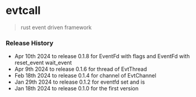# evtcall
> rust event driven framework 

### Release History
* Apr 10th 2024 to release 0.1.8 for EventFd with flags and EventFd with reset_event wait_event
* Apr 9th 2024 to release 0.1.6 for thread of EvtThread
* Feb 18th 2024 to release 0.1.4 for channel of EvtChannel
* Jan 29th 2024 to release 0.1.2 for eventfd set and is
* Jan 18th 2024 to release 0.1.0 for the first version


